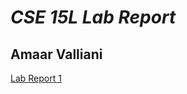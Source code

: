 # *CSE 15L Lab Report*
## **Amaar Valliani**
[Lab Report 1](https://Amaar-V.github.io/cse15l-lab-reports/lab-report-1-week-2.html)
